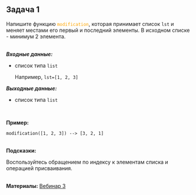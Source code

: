 <html>
<head>
  <meta charset="utf-8" />
  <style>
   .colortext {
    color: orange;
   }
  </style>
 </head>
<h2>Задача 1</h2>
<p>Напишите функцию <code><span class="colortext">modification</span></code>,
  которая принимает список <code>lst</code> и меняет местами его первый и последний элементы.
В исходном списке - минимум 2 элемента.
<br>
<br>
<p><b><i>Входные данные:</i></b>
  <ul>
  <li>список типа <code>list</code></li>
<p>Например, <code>lst=[1, 2, 3]</code>
</ul>
<p><b><i>Выходные данные:</i></b>
<ul>
  <li>
    список типа <code>list</code>
  </li>
</ul>
<br>
<p><b>Пример:</b>
  <p><code>modification([1, 2, 3]) --> [3, 2, 1]</code>
<br>
<br>
<p><b>Подсказки:</b>
<div class="hint">
<div>Воспользуйтесь обращением по индексу к элементам списка 
и операцией присваивания.</div>
</div>
<br>
  <p><b>Материалы:</b>
  <a href="https://n.sbis.ru/shared/disk/e9550156-87e9-42b2-b51e-832dc262915e">Вебинар 3</a>
<br>
<br>
</html>